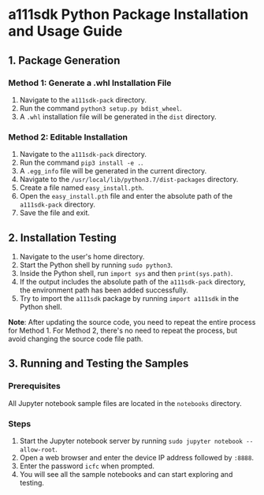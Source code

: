 # a111sdk Python Package Installation and Usage Guide

## 1. Package Generation

### Method 1: Generate a .whl Installation File
1. Navigate to the `a111sdk-pack` directory.
2. Run the command `python3 setup.py bdist_wheel`.
3. A `.whl` installation file will be generated in the `dist` directory.

### Method 2: Editable Installation
1. Navigate to the `a111sdk-pack` directory.
2. Run the command `pip3 install -e .`.
3. A `.egg_info` file will be generated in the current directory.
4. Navigate to the `/usr/local/lib/python3.7/dist-packages` directory.
5. Create a file named `easy_install.pth`.
6. Open the `easy_install.pth` file and enter the absolute path of the `a111sdk-pack` directory.
7. Save the file and exit.

## 2. Installation Testing
1. Navigate to the user's home directory.
2. Start the Python shell by running `sudo python3`.
3. Inside the Python shell, run `import sys` and then `print(sys.path)`.
4. If the output includes the absolute path of the `a111sdk-pack` directory, the environment path has been added successfully.
5. Try to import the `a111sdk` package by running `import a111sdk` in the Python shell.

**Note**: After updating the source code, you need to repeat the entire process for Method 1. For Method 2, there's no need to repeat the process, but avoid changing the source code file path.

## 3. Running and Testing the Samples
### Prerequisites
All Jupyter notebook sample files are located in the `notebooks` directory.

### Steps
1. Start the Jupyter notebook server by running `sudo jupyter notebook --allow-root`.
2. Open a web browser and enter the device IP address followed by `:8888`.
3. Enter the password `icfc` when prompted.
4. You will see all the sample notebooks and can start exploring and testing.